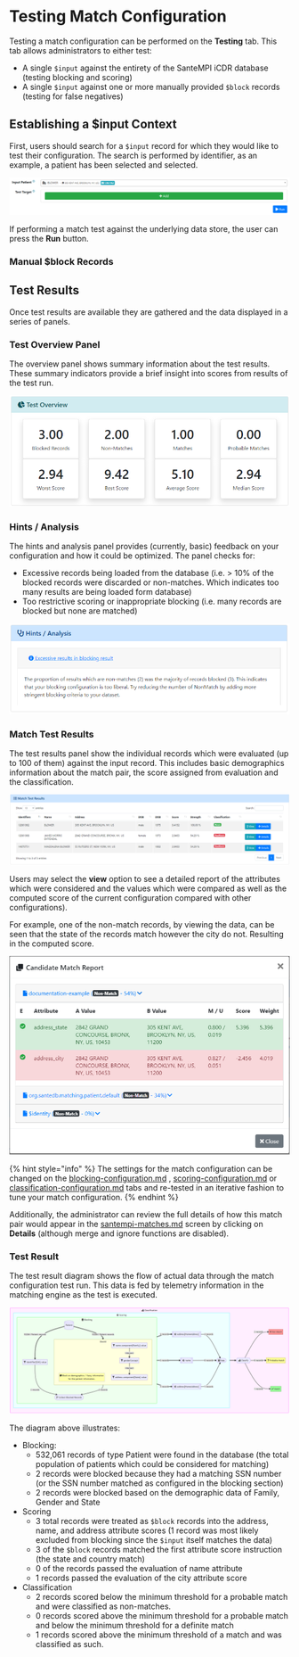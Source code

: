 # Testing Match Configuration

Testing a match configuration can be performed on the **Testing** tab. This tab allows administrators to either test:

* A single `$input` against the entirety of the SanteMPI iCDR database (testing blocking and scoring)
* A single `$input` against one or more manually provided `$block` records (testing for false negatives)

## Establishing a $input Context

First, users should search for a `$input` record for which they would like to test their configuration. The search is performed by identifier, as an example, a patient has been selected and selected.

![](<../../../.gitbook/assets/image (321).png>)

If performing a match test against the underlying data store, the user can press the **Run** button.

### Manual $block Records



## Test Results

Once test results are available they are gathered and the data displayed in a series of panels.

### Test Overview Panel

The overview panel shows summary information about the test results. These summary indicators provide a brief insight into scores from results of the test run.

![](<../../../.gitbook/assets/image (464).png>)

### Hints / Analysis

The hints and analysis panel provides (currently, basic) feedback on your configuration and how it could be optimized. The panel checks for:

* Excessive records being loaded from the database (i.e. > 10% of the blocked records were discarded or non-matches. Which indicates too many results are being loaded form database)
* Too restrictive scoring or inappropriate blocking (i.e. many records are blocked but none are matched)

![](<../../../.gitbook/assets/image (483).png>)

### Match Test Results

The test results panel show the individual records which were evaluated (up to 100 of them) against the input record. This includes basic demographics information about the match pair, the score assigned from evaluation and the classification.

![](<../../../.gitbook/assets/image (44).png>)

Users may select the **view** option to see a detailed report of the attributes which were considered and the values which were compared as well as the computed score of the current configuration compared with other configurations).

For example, one of the non-match records, by viewing the data, can be seen that the state of the records match however the city do not. Resulting in the computed score.

![](<../../../.gitbook/assets/image (379).png>)

{% hint style="info" %}
The settings for the match configuration can be changed on the [blocking-configuration.md](blocking-configuration.md "mention") , [scoring-configuration.md](scoring-configuration.md "mention") or [classification-configuration.md](classification-configuration.md "mention") tabs and re-tested in an iterative fashion to tune your match configuration.
{% endhint %}

Additionally, the administrator can review the full details of how this match pair would appear in the [santempi-matches.md](../santempi-matches.md "mention") screen by clicking on **Details** (although merge and ignore functions are disabled).

### Test Result

The test result diagram shows the flow of actual data through the match configuration test run. This data is fed by telemetry information in the matching engine as the test is executed.

![](<../../../.gitbook/assets/image (758).png>)

The diagram above illustrates:

* Blocking:
  * 532,061 records of type Patient were found in the database (the total population of patients which could be considered for matching)
  * 2 records were blocked because they had a matching SSN number (or the SSN number matched as configured in the blocking section)
  * 2 records were blocked based on the demographic data of Family, Gender and State
* Scoring
  * 3 total records were treated as `$block` records into the address, name, and address attribute scores (1 record was most likely excluded from blocking since the `$input` itself matches the data)
  * 3 of the `$block` records matched the first attribute score instruction (the state and country match)
  * 0 of the records passed the evaluation of name attribute
  * 1 records passed the evaluation of the city attribute score
* Classification
  * 2 records scored below the minimum threshold for a probable match and were classified as non-matches.
  * 0 records scored above the minimum threshold for a probable match and below the minimum  threshold for a definite match
  * 1 records scored above the minimum threshold of a match and was classified as such.
